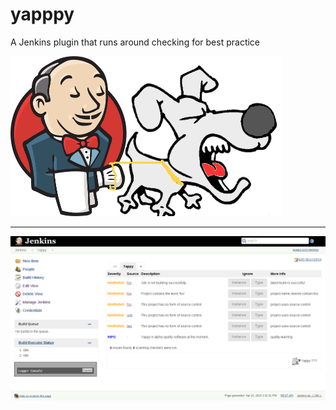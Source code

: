 # yapppy
A Jenkins plugin that runs around checking for best practice

![Logo](var/yappy-on-lead.png)

---

![Dashboard](var/screenshots/dashboard.png)
